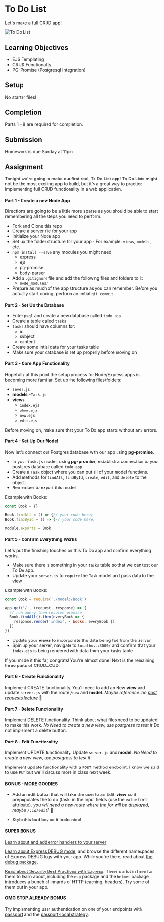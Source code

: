 # To Do List

Let's make a full CRUD app!

![To Do List](https://i.giphy.com/xTiTnuhyBF54B852nK.gif)


## Learning Objectives
* EJS Templating
* CRUD Functionality
* PG-Promise (Postgresql Integration)

## Setup
No starter files!

## Completion
Parts 1 - 8 are required for completion.


## Submission
Homework is due Sunday at 11pm

## Assignment
Tonight we're going to make our first real, To Do List app! To Do Lists might not be the most exciting app to build, but it's a great way to practice implementing full CRUD functionality in a web application.

#### Part 1 - Create a new Node App
Directions are going to be a little more sparse as you should be able to start remembering all the steps you need to perform.
* Fork and Clone this repo
* Create a server file for your app
* Initialize your Node app
* Set up the folder structure for your app - For example: `views`, `models`, etc.
* `npm install --save` any modules you might need
    - express
    - ejs
    - pg-promise
    - body-parser
* Add a `.gitignore` file and add the following files and folders to it:
    - `node_modules/`
* Prepare as much of the app structure as you can remember. Before you actually start coding, perform an initial `git commit`.

#### Part 2 - Set Up the Database

* Enter `psql` and create a new database called `todo_app`
* Create a table called `tasks`
* `tasks` should have columns for:
    - id
    - subject
    - content
* Create some intial data for your tasks table
* Make sure your database is set up properly before moving on

#### Part 3 - Core App Functionality

Hopefully at this point the setup process for Node/Express apps is becoming more familiar. Set up the following files/folders:

* `sever.js`
* **models**
    -`Task.js`
* **views**
    - `index.ejs`
    - `show.ejs`
    - `new.ejs`
    - `edit.ejs`

Before moving on, make sure that your To Do app starts without any errors.

#### Part 4 - Set Up Our Model

Now let's connect our Postgres database with our app using **pg-promise**.

* In your `Task.js` model, using **pg-promise**, establish a connection to your postgres database called `todo_app`
* Create a `Task` object where you can put all of your model functions.
* Add methods for `findAll`, `findById`, `create`, `edit`, and `delete` to the object.
* Remember to export this model

Example with Books:

``` js
const Book = {}

Book.findAll = () => {// your code here}
Book.findById = () => {// your code here}

module.exports = Book
```

#### Part 5 - Confirm Everything Works

Let's put the finishing touches on this To Do app and confirm everything works.

* Make sure there is something in your `tasks` table so that we can test our To Do app.
* Update your `server.js` to `require` the `Task` model and pass data to the view

Example with Books:
``` js
const Book = require('./models/Book')

app.get('/', (request, response) => {
  // run query then resolve promise
  Book.findAll().then(everyBook => {
    response.render('index', { books: everyBook })
  })
})
```

* Update your **views** to incorporate the data being fed from the server
* Spin up your server, navigate to `localhost:3000/` and confirm that your `index.ejs` is being rendered with data from your `tasks` table

If you made it this far, congrats! You're almost done! Next is the remaining three parts of CRUD...CUD.

#### Part 6 - Create Functionality

Implement CREATE functionality. You'll need to add an New **view** and update `server.js` with the route `/new` and **model**.
*Maybe reference the [post requests lecture](https://git.generalassemb.ly/wdi-nyc-ewok/LESSON_U02_D10_POST_REQUESTS)* 🚀

#### Part 7 - Delete Functionality

Implement DELETE functionality. Think about what files need to be updated to make this work. *No Need to create a new view, use postgress to test it* Do not implement a delete button.

#### Part 8 - Edit Functionality

Implement UPDATE functionality. Update `server.js` and **model**. *No Need to create a new view, use postgress to test it* 

Implement update functionality with a `POST` method endpoint. I know we said to use `PUT` but we'll discuss more in class next week.

#### BONUS - MORE GOODIES

- Add an edit button that will take the user to an Edit  **view** so it prepopulates the to do (task) in the input fields (use the `value` html attribute). *you will need a new route where the for will be displayed, maybe `/:id/edit`?* 🧐

- Style this bad boy so it looks nice!

#### SUPER BONUS

[Learn about and add error handlers to your server](https://expressjs.com/en/guide/error-handling.html)

[Learn about Express DEBUG mode](https://expressjs.com/en/guide/debugging.html), and browse the different namespaces of Express DEBUG logs with your app. While you're there, read about [the debug package](https://www.npmjs.com/package/debug).

[Read about Security Best Practices with Express](https://expressjs.com/en/advanced/best-practice-security.html). There's a lot in here for them to learn about, including the `nsp` package and the `helmet` package introduces a bunch of innards of HTTP (caching, headers). Try some of them out in your app.

#### OMG STOP ALREADY BONUS

Try implementing user authentication on one of your endpoints with [passport](http://www.passportjs.org/) and the [passport-local strategy](https://github.com/jaredhanson/passport-local).
